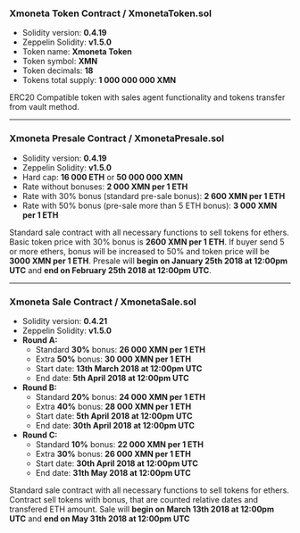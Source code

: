 ### Xmoneta Token Contract / XmonetaToken.sol
* Solidity version: **0.4.19**
* Zeppelin Solidity: **v1.5.0**
* Token name: **Xmoneta Token**
* Token symbol: **XMN**
* Token decimals: **18**
* Tokens total supply: **1 000 000 000 XMN**

ERC20 Compatible token with sales agent functionality and tokens transfer from vault method.

***

### Xmoneta Presale Contract / XmonetaPresale.sol
* Solidity version: **0.4.19**
* Zeppelin Solidity: **v1.5.0**
* Hard cap: **16 000 ETH** or **50 000 000 XMN**
* Rate without bonuses: **2 000 XMN per 1 ETH**
* Rate with 30% bonus (standard pre-sale bonus): **2 600 XMN per 1 ETH**
* Rate with 50% bonus (pre-sale more than 5 ETH bonus): **3 000 XMN per 1 ETH**

Standard sale contract with all necessary functions to sell tokens for ethers. Basic token price with 30% bonus is **2600 XMN per 1 ETH**. If buyer send 5 or more ethers, bonus will be increased to 50% and token price will be **3000 XMN per 1 ETH**. Presale will **begin on January 25th 2018 at 12:00pm UTC** and **end on February 25th 2018 at 12:00pm UTC**.

***

### Xmoneta Sale Contract / XmonetaSale.sol
* Solidity version: **0.4.21**
* Zeppelin Solidity: **v1.5.0**
* **Round A:**
  * Standard **30%** bonus: **26 000 XMN per 1 ETH**
  * Extra **50%** bonus: **30 000 XMN per 1 ETH**
  * Start date: **13th March 2018 at 12:00pm UTC**
  * End date: **5th April 2018 at 12:00pm UTC**
* **Round B:**
  * Standard **20%** bonus: **24 000 XMN per 1 ETH**
  * Extra **40%** bonus: **28 000 XMN per 1 ETH**
  * Start date: **5th April 2018 at 12:00pm UTC**
  * End date: **30th April 2018 at 12:00pm UTC**
* **Round C:**
  * Standard **10%** bonus: **22 000 XMN per 1 ETH**
  * Extra **30%** bonus: **26 000 XMN per 1 ETH**
  * Start date: **30th April 2018 at 12:00pm UTC**
  * End date: **31th May 2018 at 12:00pm UTC**

Standard sale contract with all necessary functions to sell tokens for ethers. Contract sell tokens with bonus, that are counted relative dates and transfered ETH amount. Sale will **begin on March 13th 2018 at 12:00pm UTC** and **end on May 31th 2018 at 12:00pm UTC**
